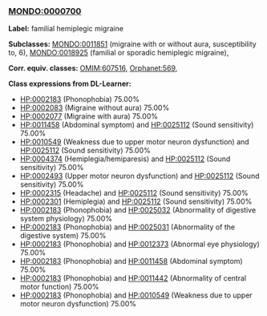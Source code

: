 
### [MONDO:0000700](http://purl.obolibrary.org/obo/MONDO_0000700)
**Label:** familial hemiplegic migraine

**Subclasses:** [MONDO:0011851](http://purl.obolibrary.org/obo/MONDO_0011851) (migraine with or without aura, susceptibility to, 6), [MONDO:0018925](http://purl.obolibrary.org/obo/MONDO_0018925) (familial or sporadic hemiplegic migraine), 

**Corr. equiv. classes:** [OMIM:607516](http://purl.obolibrary.org/obo/OMIM_607516), [Orphanet:569](http://www.orpha.net/ORDO/Orphanet_569), 

**Class expressions from DL-Learner:**

- [HP:0002183](http://purl.obolibrary.org/obo/HP_0002183) (Phonophobia) 75.00%
- [HP:0002083](http://purl.obolibrary.org/obo/HP_0002083) (Migraine without aura) 75.00%
- [HP:0002077](http://purl.obolibrary.org/obo/HP_0002077) (Migraine with aura) 75.00%
- [HP:0011458](http://purl.obolibrary.org/obo/HP_0011458) (Abdominal symptom) and [HP:0025112](http://purl.obolibrary.org/obo/HP_0025112) (Sound sensitivity) 75.00%
- [HP:0010549](http://purl.obolibrary.org/obo/HP_0010549) (Weakness due to upper motor neuron dysfunction) and [HP:0025112](http://purl.obolibrary.org/obo/HP_0025112) (Sound sensitivity) 75.00%
- [HP:0004374](http://purl.obolibrary.org/obo/HP_0004374) (Hemiplegia/hemiparesis) and [HP:0025112](http://purl.obolibrary.org/obo/HP_0025112) (Sound sensitivity) 75.00%
- [HP:0002493](http://purl.obolibrary.org/obo/HP_0002493) (Upper motor neuron dysfunction) and [HP:0025112](http://purl.obolibrary.org/obo/HP_0025112) (Sound sensitivity) 75.00%
- [HP:0002315](http://purl.obolibrary.org/obo/HP_0002315) (Headache) and [HP:0025112](http://purl.obolibrary.org/obo/HP_0025112) (Sound sensitivity) 75.00%
- [HP:0002301](http://purl.obolibrary.org/obo/HP_0002301) (Hemiplegia) and [HP:0025112](http://purl.obolibrary.org/obo/HP_0025112) (Sound sensitivity) 75.00%
- [HP:0002183](http://purl.obolibrary.org/obo/HP_0002183) (Phonophobia) and [HP:0025032](http://purl.obolibrary.org/obo/HP_0025032) (Abnormality of digestive system physiology) 75.00%
- [HP:0002183](http://purl.obolibrary.org/obo/HP_0002183) (Phonophobia) and [HP:0025031](http://purl.obolibrary.org/obo/HP_0025031) (Abnormality of the digestive system) 75.00%
- [HP:0002183](http://purl.obolibrary.org/obo/HP_0002183) (Phonophobia) and [HP:0012373](http://purl.obolibrary.org/obo/HP_0012373) (Abnormal eye physiology) 75.00%
- [HP:0002183](http://purl.obolibrary.org/obo/HP_0002183) (Phonophobia) and [HP:0011458](http://purl.obolibrary.org/obo/HP_0011458) (Abdominal symptom) 75.00%
- [HP:0002183](http://purl.obolibrary.org/obo/HP_0002183) (Phonophobia) and [HP:0011442](http://purl.obolibrary.org/obo/HP_0011442) (Abnormality of central motor function) 75.00%
- [HP:0002183](http://purl.obolibrary.org/obo/HP_0002183) (Phonophobia) and [HP:0010549](http://purl.obolibrary.org/obo/HP_0010549) (Weakness due to upper motor neuron dysfunction) 75.00%


